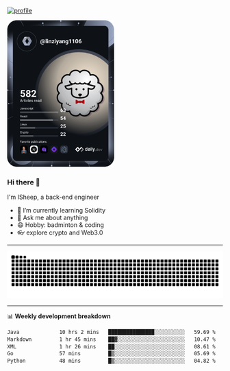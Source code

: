[![profile](https://user-images.githubusercontent.com/54968314/208005045-e4b42f3b-833d-4242-bfcc-e764865553a2.svg)](https://www.calligrapher.ai/)

<a href="https://app.daily.dev/linziyang1106"><img src="/devcard.png" width="250" alt="ISheep's Dev Card"/></a>

### Hi there 🐏

I'm ISheep, a back-end engineer

- 🔭 I’m currently learning Solidity
- 💬 Ask me about anything
- 😄 Hobby: badminton & coding
- 👓 explore crypto and Web3.0

-------

![](https://raw.githubusercontent.com/ISheepp/ISheepp/output/github-contribution-grid-snake.svg)

-------

📊 **Weekly development breakdown**
<!--START_SECTION:waka-->

```txt
Java             10 hrs 2 mins   ███████████████░░░░░░░░░░   59.69 %
Markdown         1 hr 45 mins    ██▓░░░░░░░░░░░░░░░░░░░░░░   10.47 %
XML              1 hr 26 mins    ██░░░░░░░░░░░░░░░░░░░░░░░   08.61 %
Go               57 mins         █▒░░░░░░░░░░░░░░░░░░░░░░░   05.69 %
Python           48 mins         █▒░░░░░░░░░░░░░░░░░░░░░░░   04.82 %
```

<!--END_SECTION:waka-->
